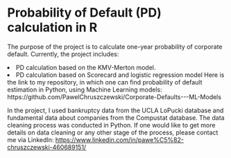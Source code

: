 # Probability of Default (PD) calculation in R
The purpose of the project is to calculate one-year probability of corporate default. 
Currently, the project includes:
<li> PD calculation based on the KMV-Merton model.
<li> PD calculation based on Scorecard and logistic regression model
Here is the link to my repository, in which one can find probability of default estimation in Python, using Machine Learning models: https://github.com/PawelChruszczewski/Corporate-Defaults---ML-Models

In the project, I used bankruptcy data from the UCLA LoPucki database and fundamental data about companies from the Compustat database.
The data cleaning process was conducted in Python. 
If one would like to get more details on data cleaning or any other stage of the process, 
please contact me via LinkedIn: https://www.linkedin.com/in/pawe%C5%82-chruszczewski-460689151/
